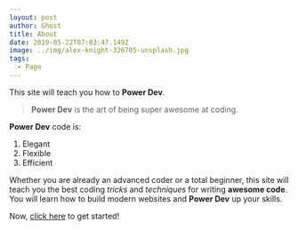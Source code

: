 ```yaml
---
layout: post
author: Ghost
title: About
date: 2019-05-22T07:03:47.149Z
image: ../img/alex-knight-326705-unsplash.jpg
tags:
  - Page
---
```


This site will teach you how to **Power Dev**.

> **Power Dev** is the art of being super awesome at coding.

**Power Dev** code is:
1. Elegant
1. Flexible
1. Efficient

Whether you are already an advanced coder or a total beginner, this site will teach you the best coding *tricks* and *techniques* for writing **awesome code**. You will learn how to build modern websites and **Power Dev** up your skills.

Now, [click here](/pages/getting-started) to get started!
